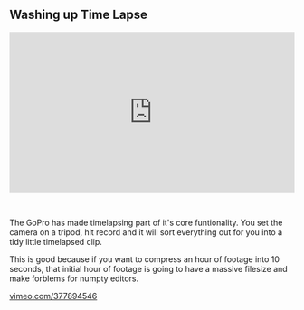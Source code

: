 ## Washing up Time Lapse

<div style="padding:56.25% 0 0 0;position:relative;"><iframe src="https://player.vimeo.com/video/377894546?autoplay=1&title=0&byline=0&portrait=0" style="position:absolute;top:0;left:0;width:100%;height:100%;" frameborder="0" allow="autoplay; fullscreen" allowfullscreen></iframe></div><script src="https://player.vimeo.com/api/player.js"></script>

<div style="height: 32px"></div>

The GoPro has made timelapsing part of it's core funtionality. You set the camera on a tripod, hit record and it will sort everything out for you into a tidy little timelapsed clip.

This is good because if you want to compress an hour of footage into 10 seconds, that initial hour of footage is going to have a massive filesize and make forblems for numpty editors.

[vimeo.com/377894546](https://vimeo.com/377894546)
